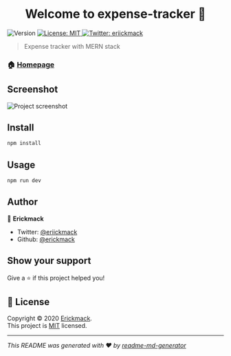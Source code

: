<h1 align="center">Welcome to expense-tracker 👋</h1>
<p>
  <img alt="Version" src="https://img.shields.io/badge/version-1.0.0-blue.svg?cacheSeconds=2592000" />
  <a href="https://github.com/erickmack/mern-expense-tracker/blob/master/LICENSE" target="_blank">
    <img alt="License: MIT" src="https://img.shields.io/badge/License-MIT-yellow.svg" />
  </a>
  <a href="https://twitter.com/eriickmack" target="_blank">
    <img alt="Twitter: eriickmack" src="https://img.shields.io/twitter/follow/eriickmack.svg?style=social" />
  </a>
</p>

> Expense tracker with MERN stack

### 🏠 [Homepage](https://github.com/erickmack/mern-expense-tracker)

## Screenshot

<img alt="Project screenshot" src="https://i.imgur.com/xQOc1HX.png" />

## Install

```sh
npm install
```

## Usage

```sh
npm run dev
```

## Author

👤 **Erickmack**

* Twitter: [@eriickmack](https://twitter.com/eriickmack)
* Github: [@erickmack](https://github.com/erickmack)

## Show your support

Give a ⭐️ if this project helped you!

## 📝 License

Copyright © 2020 [Erickmack](https://github.com/erickmack).<br />
This project is [MIT](https://github.com/erickmack/mern-expense-tracker/blob/master/LICENSE) licensed.

***
_This README was generated with ❤️ by [readme-md-generator](https://github.com/kefranabg/readme-md-generator)_